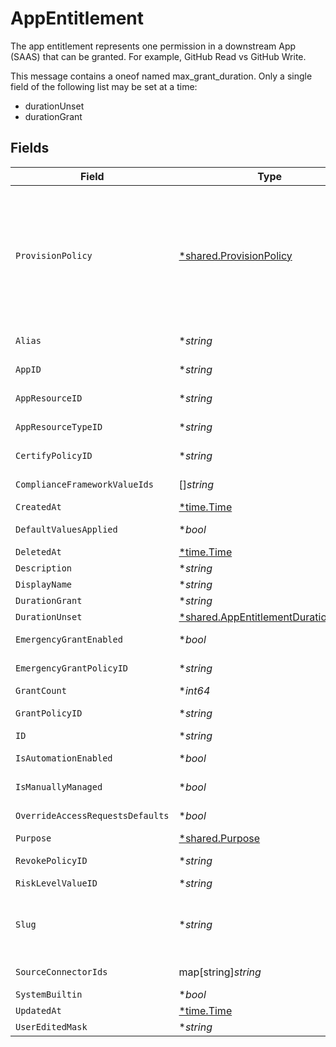 # AppEntitlement

The app entitlement represents one permission in a downstream App (SAAS) that can be granted. For example, GitHub Read vs GitHub Write.

This message contains a oneof named max_grant_duration. Only a single field of the following list may be set at a time:
  - durationUnset
  - durationGrant



## Fields

| Field                                                                                                                                                                                                                                                                              | Type                                                                                                                                                                                                                                                                               | Required                                                                                                                                                                                                                                                                           | Description                                                                                                                                                                                                                                                                        |
| ---------------------------------------------------------------------------------------------------------------------------------------------------------------------------------------------------------------------------------------------------------------------------------- | ---------------------------------------------------------------------------------------------------------------------------------------------------------------------------------------------------------------------------------------------------------------------------------- | ---------------------------------------------------------------------------------------------------------------------------------------------------------------------------------------------------------------------------------------------------------------------------------- | ---------------------------------------------------------------------------------------------------------------------------------------------------------------------------------------------------------------------------------------------------------------------------------- |
| `ProvisionPolicy`                                                                                                                                                                                                                                                                  | [*shared.ProvisionPolicy](../../../pkg/models/shared/provisionpolicy.md)                                                                                                                                                                                                           | :heavy_minus_sign:                                                                                                                                                                                                                                                                 | ProvisionPolicy is a oneOf that indicates how a provision step should be processed.<br/><br/>This message contains a oneof named typ. Only a single field of the following list may be set at a time:<br/>  - connector<br/>  - manual<br/>  - delegated<br/>  - webhook<br/>  - multiStep<br/>  - externalTicket<br/> |
| `Alias`                                                                                                                                                                                                                                                                            | **string*                                                                                                                                                                                                                                                                          | :heavy_minus_sign:                                                                                                                                                                                                                                                                 | The alias of the app entitlement used by Cone. Also exact-match queryable.                                                                                                                                                                                                         |
| `AppID`                                                                                                                                                                                                                                                                            | **string*                                                                                                                                                                                                                                                                          | :heavy_minus_sign:                                                                                                                                                                                                                                                                 | The ID of the app that is associated with the app entitlement.                                                                                                                                                                                                                     |
| `AppResourceID`                                                                                                                                                                                                                                                                    | **string*                                                                                                                                                                                                                                                                          | :heavy_minus_sign:                                                                                                                                                                                                                                                                 | The ID of the app resource that is associated with the app entitlement                                                                                                                                                                                                             |
| `AppResourceTypeID`                                                                                                                                                                                                                                                                | **string*                                                                                                                                                                                                                                                                          | :heavy_minus_sign:                                                                                                                                                                                                                                                                 | The ID of the app resource type that is associated with the app entitlement                                                                                                                                                                                                        |
| `CertifyPolicyID`                                                                                                                                                                                                                                                                  | **string*                                                                                                                                                                                                                                                                          | :heavy_minus_sign:                                                                                                                                                                                                                                                                 | The ID of the policy that will be used for certify tickets related to the app entitlement.                                                                                                                                                                                         |
| `ComplianceFrameworkValueIds`                                                                                                                                                                                                                                                      | []*string*                                                                                                                                                                                                                                                                         | :heavy_minus_sign:                                                                                                                                                                                                                                                                 | The IDs of different compliance frameworks associated with this app entitlement ex (SOX, HIPAA, PCI, etc.)                                                                                                                                                                         |
| `CreatedAt`                                                                                                                                                                                                                                                                        | [*time.Time](https://pkg.go.dev/time#Time)                                                                                                                                                                                                                                         | :heavy_minus_sign:                                                                                                                                                                                                                                                                 | N/A                                                                                                                                                                                                                                                                                |
| `DefaultValuesApplied`                                                                                                                                                                                                                                                             | **bool*                                                                                                                                                                                                                                                                            | :heavy_minus_sign:                                                                                                                                                                                                                                                                 | Flag to indicate if app-level access request defaults have been applied to the entitlement                                                                                                                                                                                         |
| `DeletedAt`                                                                                                                                                                                                                                                                        | [*time.Time](https://pkg.go.dev/time#Time)                                                                                                                                                                                                                                         | :heavy_minus_sign:                                                                                                                                                                                                                                                                 | N/A                                                                                                                                                                                                                                                                                |
| `Description`                                                                                                                                                                                                                                                                      | **string*                                                                                                                                                                                                                                                                          | :heavy_minus_sign:                                                                                                                                                                                                                                                                 | The description of the app entitlement.                                                                                                                                                                                                                                            |
| `DisplayName`                                                                                                                                                                                                                                                                      | **string*                                                                                                                                                                                                                                                                          | :heavy_minus_sign:                                                                                                                                                                                                                                                                 | The display name of the app entitlement.                                                                                                                                                                                                                                           |
| `DurationGrant`                                                                                                                                                                                                                                                                    | **string*                                                                                                                                                                                                                                                                          | :heavy_minus_sign:                                                                                                                                                                                                                                                                 | N/A                                                                                                                                                                                                                                                                                |
| `DurationUnset`                                                                                                                                                                                                                                                                    | [*shared.AppEntitlementDurationUnset](../../../pkg/models/shared/appentitlementdurationunset.md)                                                                                                                                                                                   | :heavy_minus_sign:                                                                                                                                                                                                                                                                 | N/A                                                                                                                                                                                                                                                                                |
| `EmergencyGrantEnabled`                                                                                                                                                                                                                                                            | **bool*                                                                                                                                                                                                                                                                            | :heavy_minus_sign:                                                                                                                                                                                                                                                                 | This enables tasks to be created in an emergency and use a selected emergency access policy.                                                                                                                                                                                       |
| `EmergencyGrantPolicyID`                                                                                                                                                                                                                                                           | **string*                                                                                                                                                                                                                                                                          | :heavy_minus_sign:                                                                                                                                                                                                                                                                 | The ID of the policy that will be used for emergency access grant tasks.                                                                                                                                                                                                           |
| `GrantCount`                                                                                                                                                                                                                                                                       | **int64*                                                                                                                                                                                                                                                                           | :heavy_minus_sign:                                                                                                                                                                                                                                                                 | The amount of grants open for this entitlement                                                                                                                                                                                                                                     |
| `GrantPolicyID`                                                                                                                                                                                                                                                                    | **string*                                                                                                                                                                                                                                                                          | :heavy_minus_sign:                                                                                                                                                                                                                                                                 | The ID of the policy that will be used for grant tickets related to the app entitlement.                                                                                                                                                                                           |
| `ID`                                                                                                                                                                                                                                                                               | **string*                                                                                                                                                                                                                                                                          | :heavy_minus_sign:                                                                                                                                                                                                                                                                 | The unique ID for the App Entitlement.                                                                                                                                                                                                                                             |
| `IsAutomationEnabled`                                                                                                                                                                                                                                                              | **bool*                                                                                                                                                                                                                                                                            | :heavy_minus_sign:                                                                                                                                                                                                                                                                 | Flag to indicate whether automation (for adding users to entitlement based on rules) has been enabled.                                                                                                                                                                             |
| `IsManuallyManaged`                                                                                                                                                                                                                                                                | **bool*                                                                                                                                                                                                                                                                            | :heavy_minus_sign:                                                                                                                                                                                                                                                                 | Flag to indicate if the app entitlement is manually managed.                                                                                                                                                                                                                       |
| `OverrideAccessRequestsDefaults`                                                                                                                                                                                                                                                   | **bool*                                                                                                                                                                                                                                                                            | :heavy_minus_sign:                                                                                                                                                                                                                                                                 | Flag to indicate if the app-level access request settings have been overridden for the entitlement                                                                                                                                                                                 |
| `Purpose`                                                                                                                                                                                                                                                                          | [*shared.Purpose](../../../pkg/models/shared/purpose.md)                                                                                                                                                                                                                           | :heavy_minus_sign:                                                                                                                                                                                                                                                                 | The purpose field.                                                                                                                                                                                                                                                                 |
| `RevokePolicyID`                                                                                                                                                                                                                                                                   | **string*                                                                                                                                                                                                                                                                          | :heavy_minus_sign:                                                                                                                                                                                                                                                                 | The ID of the policy that will be used for revoke tickets related to the app entitlement                                                                                                                                                                                           |
| `RiskLevelValueID`                                                                                                                                                                                                                                                                 | **string*                                                                                                                                                                                                                                                                          | :heavy_minus_sign:                                                                                                                                                                                                                                                                 | The riskLevelValueId field.                                                                                                                                                                                                                                                        |
| `Slug`                                                                                                                                                                                                                                                                             | **string*                                                                                                                                                                                                                                                                          | :heavy_minus_sign:                                                                                                                                                                                                                                                                 | The slug is displayed as an oval next to the name in the frontend of C1, it tells you what permission the entitlement grants. See https://www.conductorone.com/docs/product/manage-access/entitlements/                                                                            |
| `SourceConnectorIds`                                                                                                                                                                                                                                                               | map[string]*string*                                                                                                                                                                                                                                                                | :heavy_minus_sign:                                                                                                                                                                                                                                                                 | Map to tell us which connector the entitlement came from.                                                                                                                                                                                                                          |
| `SystemBuiltin`                                                                                                                                                                                                                                                                    | **bool*                                                                                                                                                                                                                                                                            | :heavy_minus_sign:                                                                                                                                                                                                                                                                 | This field indicates if this is a system builtin entitlement.                                                                                                                                                                                                                      |
| `UpdatedAt`                                                                                                                                                                                                                                                                        | [*time.Time](https://pkg.go.dev/time#Time)                                                                                                                                                                                                                                         | :heavy_minus_sign:                                                                                                                                                                                                                                                                 | N/A                                                                                                                                                                                                                                                                                |
| `UserEditedMask`                                                                                                                                                                                                                                                                   | **string*                                                                                                                                                                                                                                                                          | :heavy_minus_sign:                                                                                                                                                                                                                                                                 | N/A                                                                                                                                                                                                                                                                                |